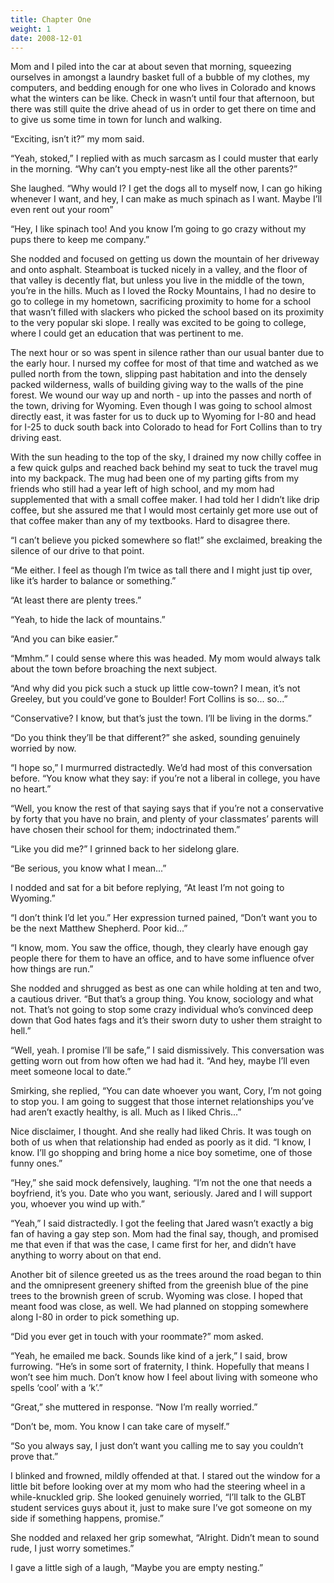 ```yaml
---
title: Chapter One
weight: 1
date: 2008-12-01
---
```


Mom and I piled into the car at about seven that morning, squeezing
ourselves in amongst a laundry basket full of a bubble of my clothes, my
computers, and bedding enough for one who lives in Colorado and knows
what the winters can be like. Check in wasn’t until four that afternoon,
but there was still quite the drive ahead of us in order to get there on
time and to give us some time in town for lunch and walking.

“Exciting, isn’t it?” my mom said.

“Yeah, stoked,” I replied with as much sarcasm as I could muster that
early in the morning. “Why can’t you empty-nest like all the other
parents?”

She laughed. “Why would I? I get the dogs all to myself now, I can go
hiking whenever I want, and hey, I can make as much spinach as I want.
Maybe I’ll even rent out your room”

“Hey, I like spinach too! And you know I’m going to go crazy without my
pups there to keep me company.”

She nodded and focused on getting us down the mountain of her driveway
and onto asphalt. Steamboat is tucked nicely in a valley, and the floor
of that valley is decently flat, but unless you live in the middle of
the town, you’re in the hills. Much as I loved the Rocky Mountains, I
had no desire to go to college in my hometown, sacrificing proximity to
home for a school that wasn’t filled with slackers who picked the school
based on its proximity to the very popular ski slope. I really was
excited to be going to college, where I could get an education that was
pertinent to me.

The next hour or so was spent in silence rather than our usual banter
due to the early hour. I nursed my coffee for most of that time and
watched as we pulled north from the town, slipping past habitation and
into the densely packed wilderness, walls of building giving way to the
walls of the pine forest. We wound our way up and north - up into the
passes and north of the town, driving for Wyoming. Even though I was
going to school almost directly east, it was faster for us to duck up to
Wyoming for I-80 and head for I-25 to duck south back into Colorado to
head for Fort Collins than to try driving east.

With the sun heading to the top of the sky, I drained my now chilly
coffee in a few quick gulps and reached back behind my seat to tuck the
travel mug into my backpack. The mug had been one of my parting gifts
from my friends who still had a year left of high school, and my mom had
supplemented that with a small coffee maker. I had told her I didn’t
like drip coffee, but she assured me that I would most certainly get
more use out of that coffee maker than any of my textbooks. Hard to
disagree there.

“I can’t believe you picked somewhere so flat!” she exclaimed, breaking
the silence of our drive to that point.

“Me either. I feel as though I’m twice as tall there and I might just
tip over, like it’s harder to balance or something.”

“At least there are plenty trees.”

“Yeah, to hide the lack of mountains.”

“And you can bike easier.”

“Mmhm.” I could sense where this was headed. My mom would always talk
about the town before broaching the next subject.

“And why did you pick such a stuck up little cow-town? I mean, it’s not
Greeley, but you could’ve gone to Boulder! Fort Collins is so... so...”

“Conservative? I know, but that’s just the town. I’ll be living in the
dorms.”

“Do you think they’ll be that different?” she asked, sounding genuinely
worried by now.

“I hope so,” I murmurred distractedly. We’d had most of this
conversation before. “You know what they say: if you’re not a liberal in
college, you have no heart.”

“Well, you know the rest of that saying says that if you’re not a
conservative by forty that you have no brain, and plenty of your
classmates’ parents will have chosen their school for them;
indoctrinated them.”

“Like you did me?” I grinned back to her sidelong glare.

“Be serious, you know what I mean...”

I nodded and sat for a bit before replying, “At least I’m not going to
Wyoming.”

“I don’t think I’d let you.” Her expression turned pained, “Don’t want
you to be the next Matthew Shepherd. Poor kid...”

“I know, mom. You saw the office, though, they clearly have enough gay
people there for them to have an office, and to have some influence
ofver how things are run.”

She nodded and shrugged as best as one can while holding at ten and two,
a cautious driver. “But that’s a group thing. You know, sociology and
what not. That’s not going to stop some crazy individual who’s convinced
deep down that God hates fags and it’s their sworn duty to usher them
straight to hell.”

“Well, yeah. I promise I’ll be safe,” I said dismissively. This
conversation was getting worn out from how often we had had it. “And
hey, maybe I’ll even meet someone local to date.”

Smirking, she replied, “You can date whoever you want, Cory, I’m not
going to stop you. I am going to suggest that those internet
relationships you’ve had aren’t exactly healthy, is all. Much as I liked
Chris...”

Nice disclaimer, I thought. And she really had liked Chris. It was tough
on both of us when that relationship had ended as poorly as it did. “I
know, I know. I’ll go shopping and bring home a nice boy sometime, one
of those funny ones.”

“Hey,” she said mock defensively, laughing. “I’m not the one that needs
a boyfriend, it’s you. Date who you want, seriously. Jared and I will
support you, whoever you wind up with.”

“Yeah,” I said distractedly. I got the feeling that Jared wasn’t exactly
a big fan of having a gay step son. Mom had the final say, though, and
promised me that even if that was the case, I came first for her, and
didn’t have anything to worry about on that end.

Another bit of silence greeted us as the trees around the road began to
thin and the omnipresent greenery shifted from the greenish blue of the
pine trees to the brownish green of scrub. Wyoming was close. I hoped
that meant food was close, as well. We had planned on stopping somewhere
along I-80 in order to pick something up.

“Did you ever get in touch with your roommate?” mom asked.

“Yeah, he emailed me back. Sounds like kind of a jerk,” I said, brow
furrowing. “He’s in some sort of fraternity, I think. Hopefully that
means I won’t see him much. Don’t know how I feel about living with
someone who spells ‘cool’ with a ‘k’.”

“Great,” she muttered in response. “Now I’m really worried.”

“Don’t be, mom. You know I can take care of myself.”

“So you always say, I just don’t want you calling me to say you couldn’t
prove that.”

I blinked and frowned, mildly offended at that. I stared out the window
for a little bit before looking over at my mom who had the steering
wheel in a while-knuckled grip. She looked genuinely worried, “I’ll talk
to the GLBT student services guys about it, just to make sure I’ve got
someone on my side if something happens, promise.”

She nodded and relaxed her grip somewhat, “Alright. Didn’t mean to sound
rude, I just worry sometimes.”

I gave a little sigh of a laugh, “Maybe you are empty nesting.”
